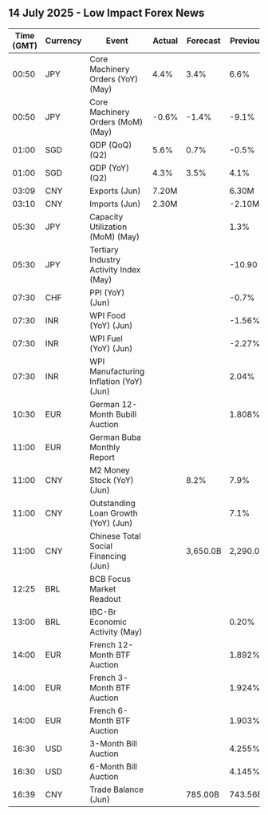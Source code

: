## 14 July 2025 - Low Impact Forex News

| Time (GMT) | Currency | Event | Actual | Forecast | Previous |
|------|----------|-------|--------|----------|----------|
| 00:50 | JPY | Core Machinery Orders (YoY) (May) | 4.4% | 3.4% | 6.6% |
| 00:50 | JPY | Core Machinery Orders (MoM) (May) | -0.6% | -1.4% | -9.1% |
| 01:00 | SGD | GDP (QoQ) (Q2) | 5.6% | 0.7% | -0.5% |
| 01:00 | SGD | GDP (YoY) (Q2) | 4.3% | 3.5% | 4.1% |
| 03:09 | CNY | Exports (Jun) | 7.20M |  | 6.30M |
| 03:10 | CNY | Imports (Jun) | 2.30M |  | -2.10M |
| 05:30 | JPY | Capacity Utilization (MoM) (May) |  |  | 1.3% |
| 05:30 | JPY | Tertiary Industry Activity Index (May) |  |  | -10.90 |
| 07:30 | CHF | PPI (YoY) (Jun) |  |  | -0.7% |
| 07:30 | INR | WPI Food (YoY) (Jun) |  |  | -1.56% |
| 07:30 | INR | WPI Fuel (YoY) (Jun) |  |  | -2.27% |
| 07:30 | INR | WPI Manufacturing Inflation (YoY) (Jun) |  |  | 2.04% |
| 10:30 | EUR | German 12-Month Bubill Auction |  |  | 1.808% |
| 11:00 | EUR | German Buba Monthly Report |  |  |  |
| 11:00 | CNY | M2 Money Stock (YoY) (Jun) |  | 8.2% | 7.9% |
| 11:00 | CNY | Outstanding Loan Growth (YoY) (Jun) |  |  | 7.1% |
| 11:00 | CNY | Chinese Total Social Financing (Jun) |  | 3,650.0B | 2,290.0B |
| 12:25 | BRL | BCB Focus Market Readout |  |  |  |
| 13:00 | BRL | IBC-Br Economic Activity (May) |  |  | 0.20% |
| 14:00 | EUR | French 12-Month BTF Auction |  |  | 1.892% |
| 14:00 | EUR | French 3-Month BTF Auction |  |  | 1.924% |
| 14:00 | EUR | French 6-Month BTF Auction |  |  | 1.903% |
| 16:30 | USD | 3-Month Bill Auction |  |  | 4.255% |
| 16:30 | USD | 6-Month Bill Auction |  |  | 4.145% |
| 16:39 | CNY | Trade Balance (Jun) |  | 785.00B | 743.56B |
